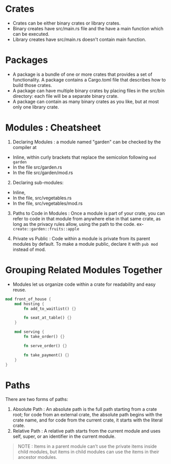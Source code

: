 # Crates
- Crates can be either binary crates or library crates.
- Binary creates have src/main.rs file and the have a main function which can be executed.
- Library creates have src/main.rs doesn't contain main function.

# Packages
- A package is a bundle of one or more crates that provides a set of functionality. A package contains a Cargo.toml file that describes how to build those crates.
- A package can have multiple binary crates by placing files in the src/bin directory: each file will be a separate binary crate.
- A package can contain as many binary crates as you like, but at most only one library crate.

# Modules : Cheatsheet
1. Declaring Modules : a module named "garden" can be checked by the compiler at
  - Inline, within curly brackets that replace the semicolon following `mod garden`
  - In the file src/garden.rs
  - In the file src/garden/mod.rs

2. Declaring sub-modules:
  - Inline,
  - In the file, src/vegetables.rs
  - In the file, src/vegetables/mod.rs
3. Paths to Code in Modules : Once a module is part of your crate, you can refer to code in that module from anywhere else in that same crate, as long as the privacy rules allow, using the path to the code.
ex- `create::garden::fruits::apple`

4. Private vs Public : Code within a module is private from its parent modules by default. To make a module public, declare it with `pub mod` instead of mod.

# Grouping Related Modules Together
- Modules let us organize code within a crate for readability and easy reuse.

```rust
mod front_of_house {
    mod hosting {
        fn add_to_waitlist() {}

        fn seat_at_table() {}
    }

    mod serving {
        fn take_order() {}

        fn serve_order() {}

        fn take_payment() {}
    }
}
```

# Paths
There are two forms of paths:
1. Absolute Path : An absolute path is the full path starting from a crate root; for code from an external crate, the absolute path begins with the crate name, and for code from the current crate, it starts with the literal crate.
2. Relative Path : A relative path starts from the current module and uses self, super, or an identifier in the current module. 

> NOTE : Items in a parent module can’t use the private items inside child modules, but items in child modules can use the items in their ancestor modules. 
